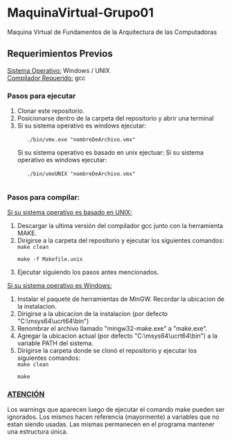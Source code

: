 # MaquinaVirtual-Grupo01
Maquina Virtual de Fundamentos de la Arquitectura de las Computadoras

## Requerimientos Previos
<u>Sistema Operativo:</u> Windows / UNIX <br>
<u>Compilador Requerido:</u> gcc
<br>

### Pasos para ejecutar 
<ol>
<li>
 Clonar este repositorio.
</li>
<li>
 Posicionarse dentro de la carpeta del repositorio y abrir una terminal
</li>
<li>
 Si su sistema operativo es windows ejecutar:
 <br>
   <code>
   ./bin/vmx.exe "nombreDeArchivo.vmx"
   </code>
   <br>
   Si su sistema operativo es basado en unix ejectuar:
    Si su sistema operativo es windows ejecutar:<br>
   <code>
   ./bin/vmxUNIX "nombreDeArchivo.vmx"
   </code>
</li>
</ol>

### Pasos para compilar:

<u>Si su sistema operativo es basado en UNIX:</u>
<ol>
  <li>
   Descargar la ultima versión del compilador gcc junto con la herramienta MAKE. 
  </li>
  <li>
   Dirigirse a la carpeta del repositorio y ejecutar los siguientes comandos:
   <br>
   <code>make clean</code>
   <br>

   <code>make -f Makefile.unix</code>
   <br>
  </li>
  <li>
   Ejecutar siguiendo los pasos antes mencionados.
  </li>
</ol>

<u>Si su sistema operativo es Windows:</u>
<ol>
 <li>
  Instalar el paquete de herramientas de MinGW. Recordar la ubicacion de la instalacion.
 </li>
 <li>
  Dirigirse a la ubicacion de la instalacion (por defecto "C:\msys64\ucrt64\bin")
 </li>
 <li>
 Renombrar el archivo llamado "mingw32-make.exe" a "make.exe".
 </li>
 <li>
  Agregar la ubicacion actual (por defecto "C:\msys64\ucrt64\bin") a la variable PATH del sistema.
 </li>
 <li>
  Dirigirse la carpeta donde se clonó el repositorio y ejecutar los siguientes comandos:
   <br>
   <code>make clean</code>
   <br>

   <code>make</code>
   <br>
 </li>
</ol>

### <u>ATENCIÓN</u>
Los warnings que aparecen luego de ejecutar el comando make pueden ser ignorados. Los mismos hacen referencia (mayormente) a variables que no estan siendo usadas. Las mismas permanecen en el programa mantener una estructura única.
